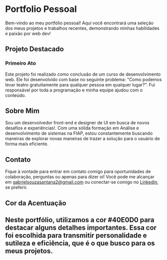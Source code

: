 # Portfolio Pessoal

Bem-vindo ao meu portfólio pessoal! Aqui você encontrará uma seleção dos meus projetos e trabalhos recentes, demonstrando minhas habilidades e paixão por web dev!

## Projeto Destacado

### Primeiro Ato

Este projeto foi realizado como conclusão de um curso de desenvolvimento web. Ele foi desenvolvido com base no seguinte problema: "Como podemos levar teatro gratuitamente para qualquer pessoa em qualquer lugar?". Fui responsável por toda a programação e minha equipe ajudou com o conteúdo.

## Sobre Mim

Sou um desenvolvedor front-end e designer de UI em busca de novos desafios e experiências!. Com uma sólida formação em Análise e desenvolvimento de sistemas na FIAP, estou constantemente buscando maneiras de explorar novas maneiras de trazer a solução para o usuário de forma mais eficiente.

## Contato

Fique à vontade para entrar em contato comigo para oportunidades de colaboração, perguntas ou apenas para dizer oi! Você pode me alcançar em gabrielsouzasantana2@gmail.com ou conectar-se comigo no [Linkedin](https://www.linkedin.com/in/gabriel-santana-62b617202/), se preferir.

## Cor da Acentuação

Neste portfólio, utilizamos a cor #40E0D0 para destacar alguns detalhes importantes. Essa cor foi escolhida para transmitir personalidade e sutileza e eficiência, que é o que busco para os meus projetos.
---
